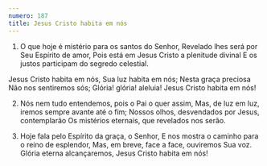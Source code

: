 ```yaml
---
numero: 187
title: Jesus Cristo habita em nós
---
```

1. O que hoje é mistério para os santos do Senhor,
Revelado lhes será por Seu Espírito de amor,
Pois está em Jesus Cristo a plenitude divinal
E os justos participam do segredo celestial.

Jesus Cristo habita em nós,
Sua luz habita em nós;
Nesta graça preciosa
Não nos sentiremos sós;
Glória! glória! aleluia!
Jesus Cristo habita em nós!

2. Nós nem tudo entendemos, pois o Pai o quer assim,
Mas, de luz em luz, iremos sempre avante até o fim;
Nossos olhos, desvendados por Jesus, contemplarão
Os mistérios eternais, que revelados nos serão.

3. Hoje fala pelo Espírito da graça, o Senhor,
E nos mostra o caminho para o reino de esplendor,
Mas, em breve, face a face, ouviremos Sua voz.
Glória eterna alcançaremos, Jesus Cristo habita em nós!
